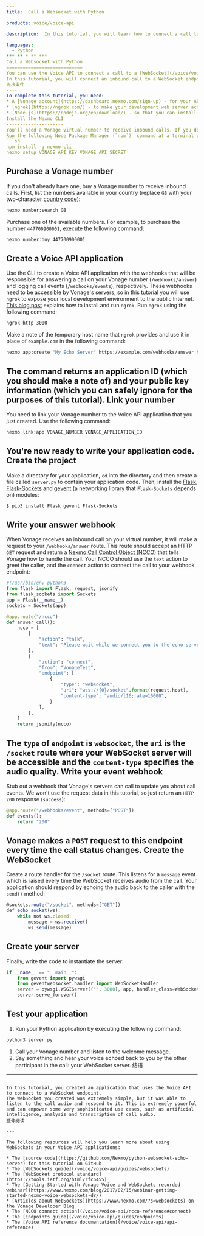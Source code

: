 ```yaml
---
title:  Call a Websocket with Python

products: voice/voice-api

description:  In this tutorial, you will learn how to connect a call to a websocket endpoint that echoes the call audio back to the caller.

languages:
  - Python
*** ** * ** ***
Call a Websocket with Python
============================
You can use the Voice API to connect a call to a [WebSocket](/voice/voice-api/guides/websockets), giving you a two-way stream of the call audio delivered over the WebSocket protocol in real-time. This enables you to process the call audio to perform tasks such as sentiment analysis, real-time transcription and decision-making using artificial intelligence.
In this tutorial, you will connect an inbound call to a WebSocket endpoint. The WebSocket server will listen to the call audio and echo it back to you. You will implement this using the [Flask](http://flask.pocoo.org/) web application micro-framework and [Flask-Sockets](https://www.npmjs.com/package/express-ws), which lets you define WebSocket endpoints like any other Flask route.
先决条件
----
To complete this tutorial, you need:
* A [Vonage account](https://dashboard.nexmo.com/sign-up) - for your API key and secret
* [ngrok](https://ngrok.com/) - to make your development web server accessible to Vonage's servers over the Internet
* [Node.js](https://nodejs.org/en/download/) - so that you can install the Nexmo CLI using the `npm` package installer
Install the Nexmo CLI
---------------------
You'll need a Vonage virtual number to receive inbound calls. If you don't already have one, you can either purchase and configure numbers in the [developer dashboard](https://dashboard.nexmo.com) or use the [Nexmo CLI](https://github.com/Nexmo/nexmo-cli). This tutorial uses the CLI.
Run the following Node Package Manager (`npm`)  command at a terminal prompt to install the CLI and configure it with your API key and secret, which you will find in the [developer dashboard](https://dashboard.nexmo.com):
```sh
npm install -g nexmo-cli
nexmo setup VONAGE_API_KEY VONAGE_API_SECRET
```
Purchase a Vonage number
------------------------
If you don't already have one, buy a Vonage number to receive inbound calls.
First, list the numbers available in your country (replace `GB` with your two-character [country code](https://www.iban.com/country-codes)):
```sh
nexmo number:search GB
```
Purchase one of the available numbers. For example, to purchase the number `447700900001`, execute the following command:
```sh
nexmo number:buy 447700900001
```
Create a Voice API application
------------------------------
Use the CLI to create a Voice API application with the webhooks that will be responsible for answering a call on your Vonage number (`/webhooks/answer`) and logging call events (`/webhooks/events`), respectively.
These webhooks need to be accessible by Vonage's servers, so in this tutorial you will use `ngrok` to expose your local development environment to the public Internet. [This blog post](https://www.nexmo.com/blog/2017/07/04/local-development-nexmo-ngrok-tunnel-dr/) explains how to install and run `ngrok`.
Run `ngrok` using the following command:
```sh
ngrok http 3000
```
Make a note of the temporary host name that `ngrok` provides and use it in place of `example.com` in the following command:
```sh
nexmo app:create "My Echo Server" https://example.com/webhooks/answer https://example.com/webhooks/events
```
The command returns an application ID (which you should make a note of) and your public key information (which you can safely ignore for the purposes of this tutorial).
Link your number
----------------
You need to link your Vonage number to the Voice API application that you just created. Use the following command:
```sh
nexmo link:app VONAGE_NUMBER VONAGE_APPLICATION_ID
```
You're now ready to write your application code.
Create the project
------------------
Make a directory for your application, `cd` into the directory and then create a file called `server.py` to contain your application code.
Then, install the [Flask](http://flask.pocoo.org/), [Flask-Sockets](https://www.npmjs.com/package/express-ws) and [gevent](https://pypi.org/project/gevent/) (a networking library that `Flask-Sockets` depends on) modules:
```sh
$ pip3 install Flask gevent Flask-Sockets
```
Write your answer webhook
-------------------------
When Vonage receives an inbound call on your virtual number, it will make a request to your `/webhooks/answer` route. This route should accept an HTTP `GET` request and return a [Nexmo Call Control Object (NCCO)](/voice/voice-api/ncco-reference) that tells Vonage how to handle the call.
Your NCCO should use the `text` action to greet the caller, and the `connect` action to connect the call to your webhook endpoint:
```python
#!/usr/bin/env python3
from flask import Flask, request, jsonify
from flask_sockets import Sockets
app = Flask(__name__)
sockets = Sockets(app)

@app.route("/ncco")
def answer_call():
    ncco = [
        {
            "action": "talk",
            "text": "Please wait while we connect you to the echo server",
        },
        {
            "action": "connect",
            "from": "VonageTest",
            "endpoint": [
                {
                    "type": "websocket",
                    "uri": "wss://{0}/socket".format(request.host),
                    "content-type": "audio/l16;rate=16000",
                }
            ],
        },
    ]
    return jsonify(ncco)
```
The `type` of `endpoint` is `websocket`, the `uri` is the `/socket` route where your WebSocket server will be accessible and the `content-type` specifies the audio quality.
Write your event webhook
------------------------
Stub out a webhook that Vonage's servers can call to update you about call events. We won't use the request data in this tutorial, so just return an `HTTP 200` response (`success`):
```python
@app.route("/webhooks/event", methods=["POST"])
def events():
    return "200"
```
Vonage makes a `POST` request to this endpoint every time the call status changes.
Create the WebSocket
--------------------
Create a route handler for the `/socket` route. This listens for a `message` event which is raised every time the WebSocket receives audio from the call. Your application should respond by echoing the audio back to the caller with the `send()` method:
```javascript
@sockets.route("/socket", methods=["GET"])
def echo_socket(ws):
    while not ws.closed:
        message = ws.receive()
        ws.send(message)
```
Create your server
------------------
Finally, write the code to instantiate the server:
```python
if __name__ == "__main__":
    from gevent import pywsgi
    from geventwebsocket.handler import WebSocketHandler
    server = pywsgi.WSGIServer(("", 3000), app, handler_class=WebSocketHandler)
    server.serve_forever()
```
Test your application
---------------------
1. Run your Python application by executing the following command:
```sh
python3 server.py
```
1. Call your Vonage number and listen to the welcome message.
2. Say something and hear your voice echoed back to you by the other participant in the call: your WebSocket server.
结语
---
```

In this tutorial, you created an application that uses the Voice API to connect to a WebSocket endpoint.
The WebSocket you created was extremely simple, but it was able to listen to the call audio and respond to it. This is extremely powerful and can empower some very sophisticated use cases, such as artificial intelligence, analysis and transcription of call audio.
延伸阅读

---

The following resources will help you learn more about using WebSockets in your Voice API applications:

* The [source code](https://github.com/Nexmo/python-websocket-echo-server) for this tutorial on GitHub
* The [WebSockets guide](/voice/voice-api/guides/websockets)
* The [WebSocket protocol standard](https://tools.ietf.org/html/rfc6455)
* The [Getting Started with Vonage Voice and WebSockets recorded webinar](https://www.nexmo.com/blog/2017/02/15/webinar-getting-started-nexmo-voice-websockets-dr/)
* [Articles about WebSockets](https://www.nexmo.com/?s=websockets) on the Vonage Developer Blog
* The [NCCO connect action](/voice/voice-api/ncco-reference#connect)
* The [Endpoints guide](/voice/voice-api/guides/endpoints)
* The [Voice API reference documentation](/voice/voice-api/api-reference)

